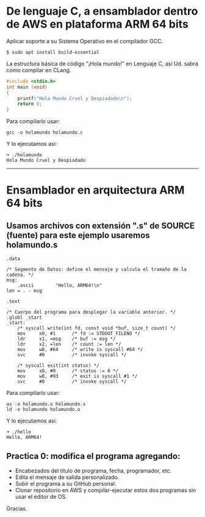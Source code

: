 # De lenguaje C, a ensamblador dentro de AWS en plataforma ARM 64 bits


Aplicar soporte a su Sistema Operativo en el compilador GCC.

``` shell
$ sudo apt install build-essential
```

La estructura básica de código "¡Hola mundo!" en Lenguaje C, así Ud. sabrá como compilar en CLang.

```c
#include <stdio.h>
int main (void)
{
	printf("Hola Mundo Cruel y Despiadado\n");
	return 0;
}
```

Para compilarlo usar:

``` shell
gcc -o holamundo holamundo.c
```

Y lo ejecutamos asi:
``` shell
➜ ./holamundo
Hola Mundo Cruel y Despiadado
```
----

# Ensamblador en arquitectura ARM 64 bits

## Usamos archivos con extensión ".s" de SOURCE (fuente) para este ejemplo usaremos holamundo.s

``` assembly
.data

/* Segmento de Datos: define el mensaje y calcula el tramaño de la cadena. */
msg:
    .ascii        "Hello, ARM64!\n"
len = . - msg

.text

/* Cuerpo del programa para desplegar la variable anterior. */
.globl _start
_start:
    /* syscall write(int fd, const void *buf, size_t count) */
    mov     x0, #1      /* fd := STDOUT_FILENO */
    ldr     x1, =msg    /* buf := msg */
    ldr     x2, =len    /* count := len */
    mov     w8, #64     /* write is syscall #64 */
    svc     #0          /* invoke syscall */

    /* syscall exit(int status) */
    mov     x0, #0      /* status := 0 */
    mov     w8, #93     /* exit is syscall #1 */
    svc     #0          /* invoke syscall */
```

Para compilarlo usar:

``` shell
as -o holamundo.o holamundo.s
ld -o holamundo holamundo.o
```

Y lo ejecutamos asi:
``` shell
➜ ./hello
Hello, ARM64!
```

## Practica 0: modifica el programa agregando:
- Encabezados del titulo de programa, fecha, programador, etc.
- Edita el mensaje de salida personalizado.
- Subir el programa a su GitHub personal.
- Clonar repositorio en AWS y compilar-ejecutar estos dos programas sin usar el editor de OS.

Gracias.


